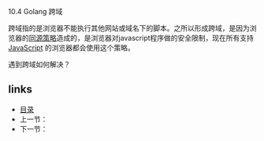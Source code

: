 10.4 Golang  跨域

跨域指的是浏览器不能执行其他网站或域名下的脚本。之所以形成跨域，是因为浏览器的[同源策略](https://baike.baidu.com/item/%E5%90%8C%E6%BA%90%E7%AD%96%E7%95%A5/3927875?fr=aladdin)造成的，是浏览器对javascript程序做的安全限制，现在所有支持[JavaScript](https://baike.baidu.com/item/JavaScript/321142) 的浏览器都会使用这个策略。

遇到跨域如何解决？









## links

- [目录](https://github.com/guyan0319/golang_development_notes/blob/master/zh/preface.md)
- 上一节：
- 下一节：


